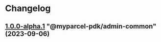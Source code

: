 # Changelog

<!-- MONODEPLOY:BELOW -->

## [1.0.0-alpha.1](https://github.com/myparcelnl/js-pdk/compare/@myparcel-pdk/admin-common@1.0.0-alpha.0...@myparcel-pdk/admin-common@1.0.0-alpha.1) "@myparcel-pdk/admin-common" (2023-09-06)



